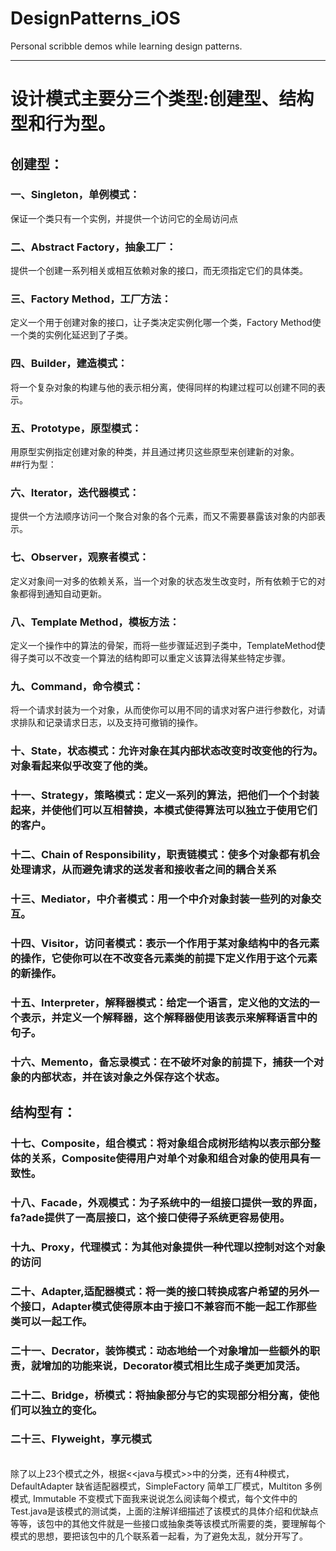 DesignPatterns_iOS
==================

Personal scribble demos while learning design patterns.

------------------

 # 设计模式主要分三个类型:创建型、结构型和行为型。
 
 ## 创建型：<br/>
 ### 一、Singleton，单例模式：<br/>
 保证一个类只有一个实例，并提供一个访问它的全局访问点 <br/>
 ### 二、Abstract Factory，抽象工厂：<br/>
 提供一个创建一系列相关或相互依赖对象的接口，而无须指定它们的具体类。<br/>
 ### 三、Factory Method，工厂方法： <br/>
 定义一个用于创建对象的接口，让子类决定实例化哪一个类，Factory Method使一个类的实例化延迟到了子类。<br/>
 ### 四、Builder，建造模式：<br/>
 将一个复杂对象的构建与他的表示相分离，使得同样的构建过程可以创建不同的表示。<br/>
 ### 五、Prototype，原型模式： <br/>
 用原型实例指定创建对象的种类，并且通过拷贝这些原型来创建新的对象。<br/>
 ##行为型：<br/>
 ### 六、Iterator，迭代器模式： <br/>
 提供一个方法顺序访问一个聚合对象的各个元素，而又不需要暴露该对象的内部表示。<br/>
 ### 七、Observer，观察者模式： <br/>
 定义对象间一对多的依赖关系，当一个对象的状态发生改变时，所有依赖于它的对象都得到通知自动更新。<br/>
 ### 八、Template Method，模板方法：<br/>
 定义一个操作中的算法的骨架，而将一些步骤延迟到子类中，TemplateMethod使得子类可以不改变一个算法的结构即可以重定义该算法得某些特定步骤。<br/>
 ### 九、Command，命令模式： <br/>
 将一个请求封装为一个对象，从而使你可以用不同的请求对客户进行参数化，对请求排队和记录请求日志，以及支持可撤销的操作。<br/>
 ### 十、State，状态模式：允许对象在其内部状态改变时改变他的行为。对象看起来似乎改变了他的类。<br/>
 ### 十一、Strategy，策略模式：定义一系列的算法，把他们一个个封装起来，并使他们可以互相替换，本模式使得算法可以独立于使用它们的客户。<br/>
 ### 十二、Chain of Responsibility，职责链模式：使多个对象都有机会处理请求，从而避免请求的送发者和接收者之间的耦合关系 <br/>
 ### 十三、Mediator，中介者模式：用一个中介对象封装一些列的对象交互。 <br/>
 ### 十四、Visitor，访问者模式：表示一个作用于某对象结构中的各元素的操作，它使你可以在不改变各元素类的前提下定义作用于这个元素的新操作。<br/>
 ### 十五、Interpreter，解释器模式：给定一个语言，定义他的文法的一个表示，并定义一个解释器，这个解释器使用该表示来解释语言中的句子。<br/>
 ### 十六、Memento，备忘录模式：在不破坏对象的前提下，捕获一个对象的内部状态，并在该对象之外保存这个状态。<br/>
 ## 结构型有：<br/>
 ### 十七、Composite，组合模式：将对象组合成树形结构以表示部分整体的关系，Composite使得用户对单个对象和组合对象的使用具有一致性。
 ### 十八、Facade，外观模式：为子系统中的一组接口提供一致的界面，fa?ade提供了一高层接口，这个接口使得子系统更容易使用。
 ### 十九、Proxy，代理模式：为其他对象提供一种代理以控制对这个对象的访问
 ### 二十、Adapter,适配器模式：将一类的接口转换成客户希望的另外一个接口，Adapter模式使得原本由于接口不兼容而不能一起工作那些类可以一起工作。
 ### 二十一、Decrator，装饰模式：动态地给一个对象增加一些额外的职责，就增加的功能来说，Decorator模式相比生成子类更加灵活。
 ### 二十二、Bridge，桥模式：将抽象部分与它的实现部分相分离，使他们可以独立的变化。
 ### 二十三、Flyweight，享元模式 <br/>
 <br/>  除了以上23个模式之外，根据<<java与模式>>中的分类，还有4种模式，DefaultAdapter 缺省适配器模式，SimpleFactory 简单工厂模式，Multiton 多例模式, Immutable 不变模式下面我来说说怎么阅读每个模式，每个文件中的Test.java是该模式的测试类，上面的注解详细描述了该模式的具体介绍和优缺点等等，该包中的其他文件就是一些接口或抽象类等该模式所需要的类，要理解每个模式的思想，要把该包中的几个联系着一起看，为了避免太乱，就分开写了。
